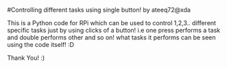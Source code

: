 #Controlling different tasks using single button!
by ateeq72@xda

This is a Python code for RPi which can be used to control 1,2,3.. different specific
tasks just by using clicks of a button! i.e one press performs a task and double
performs other and so on! what tasks it performs can be seen using the code itself! :D

Thank You! :)
